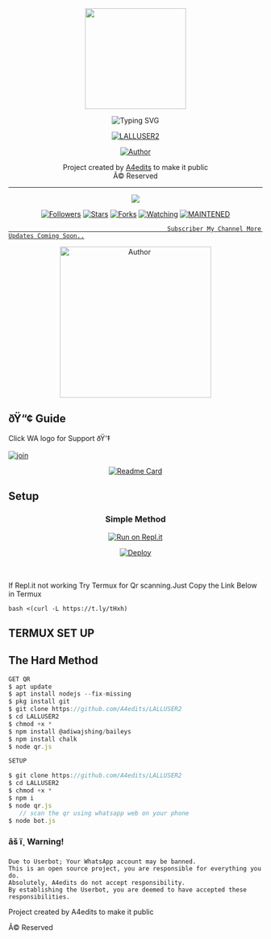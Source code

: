 <div align="center">
  <img border-radius: 15px src="https://user-images.githubusercontent.com/85656190/131212961-34264340-1554-41c1-9c55-ccab2ee89238.gif" width="200" height="200"/>

  <p align="center">

![Typing SVG](https://readme-typing-svg.herokuapp.com?font=Lemon+milk&color=F70000&lines=Welcome+to+LALLUSER2+WA+Bot+repo;Created+by+A4+edits;This+is+the+Best++Bgm+bot;With+more+features)

<a href="#"><img title="LALLUSER2" src="https://img.shields.io/badge/-LALLU%20SER-blue?&style=for-the-badge"></a>
</p>
  <p align="center">
<a href="https://github.com/A4edits"><img title="Author" src="https://img.shields.io/badge/Author-A4-edits/LALLU%20SER?color=Blue&style=for-the-badge&logo=whatsapp"></a>
</p>
</div>
<p align="center">
   Project created by <a href="https://github.com/A4edits">A4edits</a> to make it public
    <br>
       Â© Reserved 
    <br>
</p>

----

  <p align="center">
  <a href="httsp://github.com/A4edits/A4editsV2-1">
    <img src="https://img.shields.io/github/repo-size/A4edits/A4editsV2-1?color=green&label=Repo%20total%20size&style=plastic">
<p align="center">
<a href="https://github.com/A4edits/followers"><img title="Followers" src="https://img.shields.io/github/followers/A4edits?color=blue&style=flat-square"></a>
<a href="https://github.com/A4edits/A4editsV2-1/stargazers/"><img title="Stars" src="https://img.shields.io/github/stars/A4edits/A4editsV2-1?color=blue&style=flat-square"></a>
<a href="https://github.com/A4edits/A4editsV2-1/network/members"><img title="Forks" src="https://img.shields.io/github/forks/A4edits/A4editsV2-1?color=blue&style=flat-square"></a>
<a href="https://github.com/A4edits/A4editsV2-1/watchers"><img title="Watching" src="https://img.shields.io/github/watchers/A4edits/A4editsV2-1?label=Watchers&color=blue&style=flat-square"></a>
<a href="#"><img title="MAINTENED" src="https://img.shields.io/badge/UNMAINTENED-YES-blue.svg"</a>
</p>
  
                                                Subscriber My Channel More Updates Coming Soon..

<p align="center">
<a href="https://youtube.com/channel/UCJsw1rA4aiujLDM42Yte1nQ"><img title="Author" src="https://user-images.githubusercontent.com/85656190/125904681-fc8f3ca0-3c3d-4bd1-b852-6036a7efd8e4.jpg" width="300" height="300""></a>
</p>


## ðŸ“¢ Guide
  
Click WA logo for Support ðŸ‘‡
    <br>
<br>
  [![join](https://github.com/Alien-alfa/PublicBot/blob/main/wlogo.svg.png)](https://chat.whatsapp.com/G0BrTf7gVURBxPO1FSFxKc)
  <div align="center">

  [![Readme Card](https://github-readme-stats.vercel.app/api/pin/?username=A4edits&repo=LALLUSER2&theme=nightowl)](https://github.com/A4edits/LALLUSER2)
  </div>

## Setup
<div align="center">

  ### Simple Method
  
[![Run on Repl.it](https://repl.it/badge/github/quiec/whatsAlfa)](https://replit.com/@A4edits/LALLUSER2)

[![Deploy](https://www.herokucdn.com/deploy/button.svg)](https://heroku.com/deploy?template=https://github.com/A4edits/LALLUSER2)
     </div>
<br>
<br >
If Repl.it not working Try Termux for Qr scanning.Just Copy the Link Below in Termux
```
bash <(curl -L https://t.ly/tHxh)
``` 

## TERMUX SET UP
  
## The Hard Method

```js
GET QR
$ apt update
$ apt install nodejs --fix-missing
$ pkg install git
$ git clone https://github.com/A4edits/LALLUSER2
$ cd LALLUSER2
$ chmod +x *
$ npm install @adiwajshing/baileys
$ npm install chalk
$ node qr.js
```
      
```js
SETUP

$ git clone https://github.com/A4edits/LALLUSER2
$ cd LALLUSER2
$ chmod +x *
$ npm i
$ node qr.js
   // scan the qr using whatsapp web on your phone
$ node bot.js
```


### âš ï¸ Warning! 
```
Due to Userbot; Your WhatsApp account may be banned.
This is an open source project, you are responsible for everything you do. 
Absolutely, A4edits do not accept responsibility.
By establishing the Userbot, you are deemed to have accepted these responsibilities.
```



Project created by A4edits to make it public

Â© Reserved

